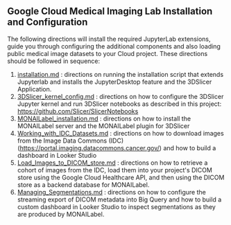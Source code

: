 ## Google Cloud Medical Imaging Lab Installation and Configuration ##

The following directions will install the required JupyterLab extensions, guide you through configuring the additional components and also loading public medical image datasets to your Cloud project. These directions should be followed in sequence:

1. [installation.md](/instructions/installation.md) : directions on running the installation script that extends Jupyterlab and installs the JupyterDesktop feature and the 3DSlicer Application.
2. [3DSlicer_kernel_config.md](/instructions/3DSlicer_kernel_config.md) : directions on how to configure the 3DSlicer Jupyter kernel and run 3DSlicer notebooks as described in this project: https://github.com/Slicer/SlicerNotebooks
3. [MONAILabel_installation.md](/instructions/MONAILabel_installation.md) : directions on how to install the MONAILabel server and the MONAILabel plugin for 3DSlicer
4. [Working_with_IDC_Datasets.md](/instructions/Working_with_IDC_Datasets.md) : directions on how to download images from the Image Data Commons (IDC) (https://portal.imaging.datacommons.cancer.gov/) and how to build a dashboard in Looker Studio
5. [Load_Images_to_DICOM_store.md](/instructions/Load_Images_to_DICOM_store.md) : directions on how to retrieve a cohort of images from the IDC, load them into your project's DICOM store using the Google Cloud Healthcare API, and then using the DICOM store as a backend database for MONAILabel.
6. [Managing_Segmentations.md](/instructions/Managing_Segmentations.md) : directions on how to configure the streaming export of DICOM metadata into Big Query and how to build a custom dashboard in Looker Studio to inspect segmentations as they are produced by MONAILabel.

